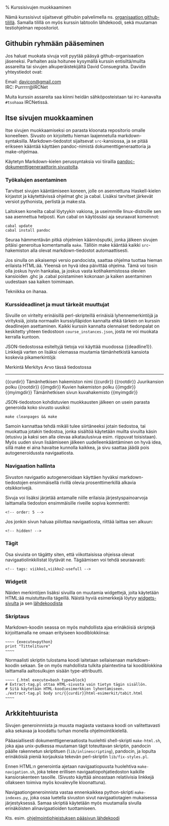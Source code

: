 % Kurssisivujen muokkaaminen
<!-- hidden! -->

Nämä kurssisivut sijaitsevat githubin palvelimella 
ns. [organisaation github-tilillä](https://github.com/AdvancedKittenry/).
Samalla tilillä on myös kurssin labtoolin lähdekoodi, sekä muutaman
testiohjelman repositoriot.

## Githubin ryhmään pääseminen

Jos haluat muokata sivuja voit pyytää  pääsyä github-organisaation jäseneksi.
Parhaiten asia hoitunee kysymällä kurssin entisiltä/muilta assareilta tai sivujen alkuperäistekijältä David Consuegralta.
Davidin yhteystiedot ovat:

Email: davicon@gmail.com \
IRC: Purrrrr@IRCNet

Muita kurssin assareita saa kiinni heidän sähköposteistaan tai 
irc-kanavalta `#tsohaaa` IRCNetissä.

## Itse sivujen muokkaaminen

Itse sivujen muokkaamiseksi on parasta kloonata
repositorio omalle koneelleen. 
Sivusto on kirjoitettu hieman laajennetulla markdown-syntaksilla.
Markdown-tiedostot sijaitsevat `src`-kansiossa, ja se pitää erikseen kääntää käyttäen
pandoc-nimistä dokumenttigeneraattoria ja make-ohjelmaa.

Käytetyn Markdown-kielen perussyntaksia voi tiirailla 
[pandoc-dokumenttigeneraattorin sivustolta](http://johnmacfarlane.net/pandoc/README.html).

### Työkalujen asentaminen

Tarvitset sivujen kääntämiseen
koneen, jolle on asennettuna Haskell-kielen kirjastot
ja käytettävissä ohjelmat ghc ja cabal. 
Lisäksi tarvitset järkevät versiot pythonista, perlistä ja make:sta.

Laitoksen koneilta cabal löytyykin vakiona, ja useimmille 
linux-distroille sen saa asennettua helposti.
Kun cabal on käytössäsi aja seuraavat komennot:

~~~
cabal update
cabal install pandoc
~~~

Seuraa hämmentävän pitkä ohjelmien käännösputki, jonka jälkeen 
sivujen pitäisi generoitua komentamalla `make`.
Tällöin make kääntää kaikki `src`-hakemiston alla olevat markdown-tiedostot automaattisesti.

<info>
Jos sinulla on aikaisempi versio pandocista, saattaa ohjelma
tuottaa hieman erilaista HTML:ää. Yleensä on hyvä idea päivittää
ohjelma. Tämä voi tosin olla joskus hyvin hankalaa, ja joskus 
vasta kotihakemistossa olevien kansioiden .ghc ja .cabal poistaminen 
kokonaan ja kaiken asentaminen uudestaan saa kaiken toimimaan.

Tekniikka on ihanaa.
</info>

### Kurssideadlinet ja muut tärkeät muuttujat

Sivuille on viritelty erinäisillä perl-skripteillä erinäisiä
lyhennemerkintöjä ja virityksiä, joista normaalin kurssiylläpidon
kannalta ehkä tärkein on kurssin deadlinejen asettaminen.
Kaikki kurssin kannalta olennaiset tiedonpalat on keskitetty yhteen
tiedostoon `course_instances.json`, josta ne voi muokata kerralla kuntoon.

JSON-tiedostossa esiteltyjä tietoja voi käyttää muodossa \{{deadline1}}.
Linkkejä varten on lisäksi olemassa muutamia tämänhetkistä kansiota
koskevia pikamerkintöjä:

Merkintä       Merkitys                           Arvo tässä tiedostossa
-------------- ---------------------------------- ----------------------
\{{curdir}}    Tämänhetkisen hakemiston nimi      {{curdir}}
\{{rootdir}}   Juurikansion polku                 {{rootdir}}
\{{imgdir}}    Kuvien hakemiston polku            {{imgdir}}
\{{myimgdir}}  Tämänhetkisen sivun kuvahakemisto  {{myimgdir}}

JSON-tiedostoon kohdistuvien
muokkausten jälkeen on usein parasta generoida koko sivusto uusiksi:

~~~
make cleanpages && make
~~~

Samoin kannattaa tehdä mikäli tulee siirtäneeksi jotain tiedostoa,
tai muokattua jotakin tiedostoa, jonka sisältöä käytetään muilta sivuilta käsin (etusivu ja kaksi sen alla olevaa aikataulusivua esim. riippuvat toisistaan). Myös uuden sivun lisäämiseen jälkeen uudelleenkääntäminen on hyvä idea,
sillä make ei aina havaitse kunnolla kaikkea, ja sivu saattaa
jäädä pois autogeneroidussta navigaatiosta.

### Navigaation hallinta

Sivuston navigaatio autogeneroidaan käyttäen
hyväksi markdown-tiedostojen ensimmäisellä rivillä
olevia prosenttimerkillä alkavia otsikkorivejä.

Sivuja voi lisäksi järjetää antamalle niille erilaisia
järjestyspainoarvoja laittamalla
tiedoston ensimmäisille riveille sopiva kommentti:

~~~
<!-- order: 5 -->
~~~

Jos jonkin sivun haluaa piilottaa navigaatiosta, riittää laittaa sen alkuun:

~~~
<!-- hidden! -->
~~~

### Tägit

Osa sivuista on tägätty siten, että viikottaisissa
ohjeissa olevat navigaatiolinkkilistat löytävät ne.
Tägäämisen voi tehdä seuraavasti:

~~~
<!-- tags: viikko1,viikko2-usefull -->
~~~

### Widgetit

Näiden merkintöjen lisäksi sivuilla on muutamia widgettejä, joita käytetään HTML:ää muistuttavilla tägeillä.
Näistä hyviä esimerkkejä löytyy 
[widgets-sivulta](widgets.html)
ja sen [lähdekoodista]({{rootdir}}src/{{curdir}}/widgets.markdown)

### Skriptaus

Markdown-koodin seassa on myös mahdollista ajaa erinäköisiä skriptejä
kirjoittamalla ne omaan erityiseen koodiblokkiinsa:

~~~~~~~~
~~~~ {execute=python}
print "Tittelituure"
~~~~
~~~~~~~~

Normaalisti skriptin tulostama koodi laitetaan sellaisenaan markdown-koodin sekaan. Se on myös mahdollista tulkita plaintextina 
tai koodiblokkina laittamalla aaltosulkujen sisään type-attribuutti.

~~~~~~~~
~~~~ {.html execute=bash type=block}
# Extract-tag.pl ottaa HTML-sivusta vain tietyn tägin sisällön. 
# Sitä käytetään HTML-koodiesimerkkien lyhentämiseen.
./extract-tag.pl body src/{{curdir}}html-esimerkit/tabit.html
~~~~
~~~~~~~~

## Arkkitehtuurista

Sivujen generoinnnista ja muusta magiasta
vastaava koodi on valitettavasti aika sekavaa ja koodattu turhan monella ohjelmointikielellä.

Pääasiallisesti dokumenttigeneraatiosta huolehtii shell-skripti `make-html.sh`,
joka ajaa unix-putkessa muutaman tägit toteuttavan skriptin, pandocin päälle
rakennetun skriptituen (`lib/inlinescripting`), pandocin, ja lopulta erinäköisiä pieniä korjauksia tekevän perl-skriptin `lib/fix-styles.pl`.

Ennen HTML:n generointia ajetaan navigaatiopuusta
huolehtiva `make-navigation.sh`, joka tekee erillisen 
navigaatiopohjatiedoston kaikille kansiorakenteen tasoille.
(Sivusto käyttää ainoastaan relatiivisia linkkejä ollakseen toimiva myös kovalevylle kloonattuna).

Navigaationgeneroinnista vastaa ennenkaikkea python-skripti
`make-indexes.py`, joka osaa luetella sivuston
sivut navigaatiotagien mukaisessa järjestyksessä.
Samaa skriptiä käytetään myös muutamalla sivulla erinäköisten
alinavigaatioiden tuottamiseen. 

Kts. esim. 
[ohjelmointiohjeistuksen pääsivun lähdekoodi]({{rootdir}}src/koodaaminen/index.markdown)
